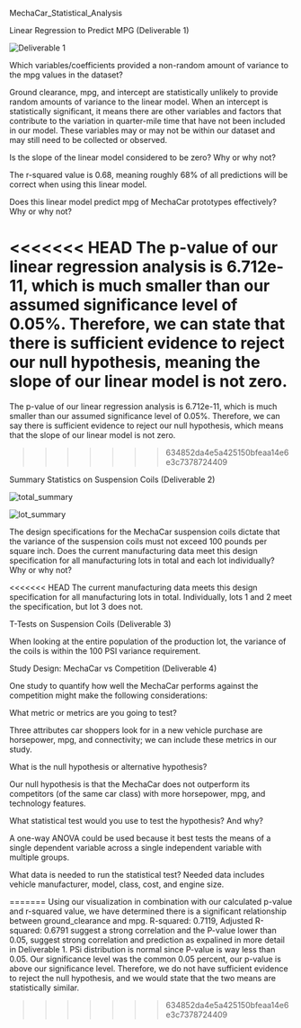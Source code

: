 MechaCar_Statistical_Analysis

Linear Regression to Predict MPG (Deliverable 1)

![Deliverable 1](https://user-images.githubusercontent.com/100803302/173189718-96203467-71d1-43b4-9373-e8ad10b88f33.png)

Which variables/coefficients provided a non-random amount of variance to the mpg values in the dataset?

Ground clearance, mpg, and intercept are statistically unlikely to provide random amounts of variance to the linear model. When an intercept is statistically significant, it means there are other variables and factors that contribute to the variation in quarter-mile time that have not been included in our model. These variables may or may not be within our dataset and may still need to be collected or observed.

Is the slope of the linear model considered to be zero? Why or why not?

The r-squared value is 0.68, meaning roughly 68% of all predictions will be correct when using this linear model. 

Does this linear model predict mpg of MechaCar prototypes effectively? Why or why not?

<<<<<<< HEAD
The p-value of our linear regression analysis is 6.712e-11, which is much smaller than our assumed significance level of 0.05%. Therefore, we can state that there is sufficient evidence to reject our null hypothesis, meaning the slope of our linear model is not zero.
=======
The p-value of our linear regression analysis is 6.712e-11, which is much smaller than our assumed significance level of 0.05%. Therefore, we can say there is sufficient evidence to reject our null hypothesis, which means that the slope of our linear model is not zero.
>>>>>>> 634852da4e5a425150bfeaa14e6e3c7378724409

Summary Statistics on Suspension Coils (Deliverable 2)

![total_summary](https://user-images.githubusercontent.com/100803302/173189821-aa123613-d58a-4930-b634-ecc018683bd9.png)

![lot_summary](https://user-images.githubusercontent.com/100803302/173189825-dadafac4-15e0-4301-b710-6da027f47fb2.png)

The design specifications for the MechaCar suspension coils dictate that the variance of the suspension coils must not exceed 100 pounds per square inch. Does the current manufacturing data meet this design specification for all manufacturing lots in total and each lot individually? Why or why not?

<<<<<<< HEAD
The current manufacturing data meets this design specification for all manufacturing lots in total. Individually, lots 1 and 2 meet the specification, but lot 3 does not.

T-Tests on Suspension Coils (Deliverable 3)

When looking at the entire population of the production lot, the variance of the coils is within the 100 PSI variance requirement.

Study Design: MechaCar vs Competition (Deliverable 4)

One study to quantify how well the MechaCar performs against the competition might make the following considerations:

What metric or metrics are you going to test?  

Three attributes car shoppers look for in a new vehicle purchase are horsepower, mpg, and connectivity; we can include these metrics in our study.

What is the null hypothesis or alternative hypothesis? 

Our null hypothesis is that the MechaCar does not outperform its competitors (of the same car class) with more horsepower, mpg, and technology features.

What statistical test would you use to test the hypothesis? And why?  

A one-way ANOVA could be used because it best tests the means of a single dependent variable across a single independent variable with multiple groups. 

What data is needed to run the statistical test?  Needed data includes vehicle manufacturer, model, class, cost, and engine size.

=======
Using our visualization in combination with our calculated p-value and r-squared value, we have determined there is a significant relationship between ground_clearance and mpg. R-squared:  0.7119,	Adjusted R-squared:  0.6791 suggest a strong correlation and the P-value lower than 0.05, suggest strong correlation and prediction as expalined in more detail in Deliverable 1. PSi distribution is normal since P-value is way less than 0.05. Our significance level was the common 0.05 percent, our p-value is above our significance level. Therefore, we do not have sufficient evidence to reject the null hypothesis, and we would state that the two means are statistically similar.
>>>>>>> 634852da4e5a425150bfeaa14e6e3c7378724409
